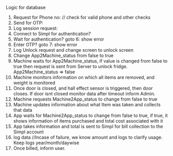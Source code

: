 Logic for database


1.  Request for Phone no: // check for valid phone and other checks
2.  Send for OTP:
3.  Log session request:
4.  Connect to Simpl for authentication?
5.  Wait for authentication? goto 6: show error
6.  Enter OTP? goto 7: show error
7.  Log Unlock request and change screen to unlock screen
8.  Change App2Machine_status from false to true
9.  Machine waits for App2Machine_status, if value is changed from false to true then request is sent from Server to          unlock fridge. App2Machine_status => false
10. Machine monitors information on which all items are removed, and weight is monitored
11. Once door is closed, and hall effect sensor is triggered, then door closes. If door isnt closed monitor data after        timeout inform Admin.
12. Machine requests Machine2App_status to change from false to true
13. Machine updates information about what Item was taken and collects that data
14. App waits for Machine2App_status to change from false to true, if true, it shows information of items purchased
    and total cost associated with it
15. App takes information and total is sent to Simpl for bill collection to the Simpl account
16. log data //Incase of failure, we know amount and logs to clarify usage. Keep logs year/month/daywise
17. Once billed, inform user.
